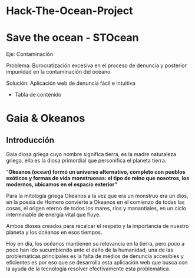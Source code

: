 # Hack-The-Ocean-Project

# Save the ocean - STOcean 
Eje: Contaminación

Problema: Burocratización excesiva en el proceso de denuncia y posterior impunidad en la contaminación del océano

Solución:  Aplicación web de denuncia fácil e intuitiva

- Tabla de contenido

# Gaia & Okeanos

## Introducción

Gaia diosa griega cuyo nombre significa tierra, es la madre naturaleza griega, ella es la diosa primordial que personifica el planeta tierra.

“**Okeanos (ocean) formó un universo alternativo, completo con pueblos exóticos y formas de vida monstruosas: el tipo de reino que nosotros, los modernos, ubicamos en el espacio exterior”**

Para la mitología griega Okeanos a la vez que era un monstruo era un dios, en la poesía de Homero convierte a Okeanos en el comienzo de todas las cosas, el origen eterno de todos los mares, ríos y manantiales, en un ciclo interminable de energía vital que fluye.

Ambos dioses creados para recalcar el respeto y la  importancia de nuestro planeta y los océanos en esos tiempos.

Hoy en dia, los océanos mantienen su relevancia en la tierra, pero poco a poco han ido sucumbiendo ante el daño de la humanidad, una de las problemáticas principales es la falta de medios de denuncia accesibles y eficientes es por eso que se desarrolla esta aplicación web que busca con la ayuda de la tecnología resolver efectivamente esta problemática.
